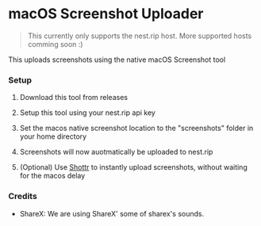 # macOS Screenshot Uploader

> This currently only supports the nest.rip host.
> More supported hosts comming soon :)

This uploads screenshots using the native macOS Screenshot tool

### Setup

1. Download this tool from releases
2. Setup this tool using your nest.rip api key
3. Set the macos native screenshot location to the "screenshots" folder in your home directory
4. Screenshots will now auotmatically be uploaded to nest.rip

5. (Optional) Use [Shottr](http://shottr.cc) to instantly upload screenshots, without waiting for the macos delay

### Credits

- ShareX: We are using ShareX' some of sharex's sounds.
